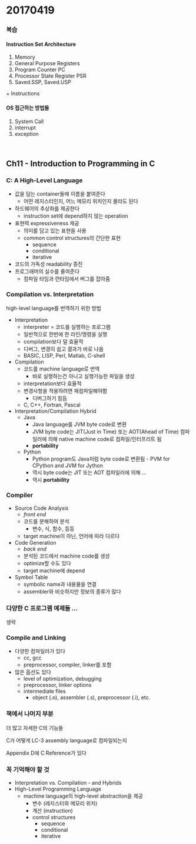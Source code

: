 # 20170419

### 복습

#### Instruction Set Architecture

1. Memory
2. General Purpose Registers
3. Program Counter PC
4. Processor State Register PSR
5. Saved.SSP, Saved.USP

\+ Instructions

#### OS 접근하는 방법들

1. System Call
2. interrupt
3. exception

<br>

## Ch11 - Introduction to Programming in C

### C: A High-Level Language

- 값을 담는 container들에 이름을 붙여준다  
	- 어떤 레지스터인지, 어느 메모리 위치인지 몰라도 된다
- 하드웨어의 추상화를 제공한다  
	- instruction set에 depend하지 않는 operation
- 표현력 expressiveness 제공  
	- 의미를 담고 있는 표현을 사용  
	- common control structures의 간단한 표현
		- sequence
		- conditional
		- iterative
- 코드의 가독성 readability 증진
- 프로그래머의 실수를 줄여준다
	- 컴파일 타임과 런타임에서 버그를 잡아줌

### Compilation vs. Interpretation

high-level language를 번역하기 위한 방법

- Interpretation
	- interpreter = 코드를 실행하는 프로그램
	- 일반적으로 한번에 한 라인/명령을 실행
	- compilation보다 덜 효율적
	- 디버그, 변경이 쉽고 결과가 바로 나옴
	- BASIC, LISP, Perl, Matlab, C-shell
- Compilation
	- 코드를 machine language로 번역
		- 바로 실행하는건 아니고 실행가능한 파일을 생성
	- interpretation보다 효율적
	- 변경사항을 적용하려면 재컴파일해야함
		- 디버그하기 힘듬
	- C, C++, Fortran, Pascal
- Interpretation/Compilation Hybrid
	- Java
		- Java language를 JVM byte code로 변환
		- JVM byte code는 JIT(Just in Time) 또는 AOT(Ahead of Time) 컴파일러에 의해 native machine code로 컴파일/인터프리트 됨
		- **portability**
	- Python
		- Python program도 Java처럼 byte code로 변환됨 - PVM for CPython and JVM for Jython
		- 역시 byte code는 JIT 또는 AOT 컴파일러에 의해 ...
		- 역시 **portability**

### Compiler

- Source Code Analysis
	- *front end*
	- 코드를 분해하여 분석
		- 변수, 식, 함수, 등등
	- target machine이 아닌, 언어에 따라 다르다
- Code Generation
	- *back end*
	- 분석된 코드에서 machine code를 생성
	- optimize할 수도 있다
	- target machine에 depend
- Symbol Table
	- symbolic name과 내용물을 연결
	- assembler와 비슷하지만 정보의 종류가 많다

### 다양한 C 프로그램 예제들 ...

생략

### Compile and Linking

- 다양한 컴파일러가 있다
	- cc, gcc
	- preprocessor, compiler, linker를 포함
- 많은 옵션도 있다
	- level of optimization, debugging
	- preprocessor, linker options
	- intermediate files
		- object (.o), assembler (.s), preprocessor (.i), etc.

### 책에서 나머지 부분

더 많고 자세한 C의 기능들

C가 어떻게 LC-3 assembly language로 컴파일되는지

Appendix D에 C Reference가 있다

### 꼭 기억해야 할 것

- Interpretation vs. Compilation - and Hybrids
- High-Level Programming Language
	- machine language의 high-level abstraction을 제공
		- 변수 (레지스터와 메모리 위치)
		- 계산 (instruction)
		- control structures
			- sequence
			- conditional
			- iterative

